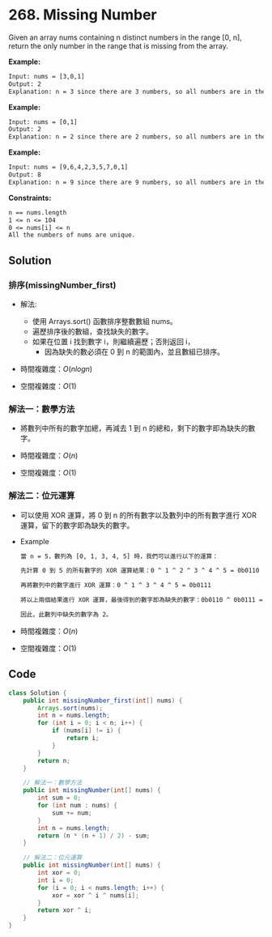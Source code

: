 # 268. Missing Number

Given an array nums containing n distinct numbers in the range [0, n], return the only number in the range that is missing from the array.

**Example:**

```txt
Input: nums = [3,0,1]
Output: 2
Explanation: n = 3 since there are 3 numbers, so all numbers are in the range [0,3]. 2 is the missing number in the range since it does not appear in nums.
```

**Example:**

```txt
Input: nums = [0,1]
Output: 2
Explanation: n = 2 since there are 2 numbers, so all numbers are in the range [0,2]. 2 is the missing number in the range since it does not appear in nums.
```

**Example:**

```txt
Input: nums = [9,6,4,2,3,5,7,0,1]
Output: 8
Explanation: n = 9 since there are 9 numbers, so all numbers are in the range [0,9]. 8 is the missing number in the range since it does not appear in nums.
```

**Constraints:**

```txt
n == nums.length
1 <= n <= 104
0 <= nums[i] <= n
All the numbers of nums are unique.
```

## Solution

### 排序(missingNumber_first)

- 解法:
  - 使用 Arrays.sort() 函數排序整數數組 nums。
  - 遍歷排序後的數組，查找缺失的數字。
  - 如果在位置 i 找到數字 i，則繼續遍歷；否則返回 i，
    - 因為缺失的數必須在 0 到 n 的範圍內，並且數組已排序。

- 時間複雜度：$O(nlogn)$
- 空間複雜度：$O(1)$

### 解法一：數學方法

- 將數列中所有的數字加總，再減去 1 到 n 的總和，剩下的數字即為缺失的數字。

- 時間複雜度：$O(n)$
- 空間複雜度：$O(1)$

### 解法二：位元運算

- 可以使用 XOR 運算，將 0 到 n 的所有數字以及數列中的所有數字進行 XOR 運算，留下的數字即為缺失的數字。

- Example

  ```txt
  當 n = 5，數列為 [0, 1, 3, 4, 5] 時，我們可以進行以下的運算：

  先計算 0 到 5 的所有數字的 XOR 運算結果：0 ^ 1 ^ 2 ^ 3 ^ 4 ^ 5 = 0b0110

  再將數列中的數字進行 XOR 運算：0 ^ 1 ^ 3 ^ 4 ^ 5 = 0b0111

  將以上兩個結果進行 XOR 運算，最後得到的數字即為缺失的數字：0b0110 ^ 0b0111 = 0b0001 = 1

  因此，此數列中缺失的數字為 2。
  ```

- 時間複雜度：$O(n)$
- 空間複雜度：$O(1)$

## Code

```java
class Solution {
    public int missingNumber_first(int[] nums) {
        Arrays.sort(nums);
        int n = nums.length;
        for (int i = 0; i < n; i++) {
            if (nums[i] != i) {
                return i;
            }
        }
        return n;
    }

    // 解法一：數學方法
    public int missingNumber(int[] nums) {
        int sum = 0;
        for (int num : nums) {
            sum += num;
        }
        int n = nums.length;
        return (n * (n + 1) / 2) - sum;
    }

    // 解法二：位元運算
    public int missingNumber(int[] nums) {
        int xor = 0;
        int i = 0;
        for (i = 0; i < nums.length; i++) {
            xor = xor ^ i ^ nums[i];
        }
        return xor ^ i;
    }
}
```
